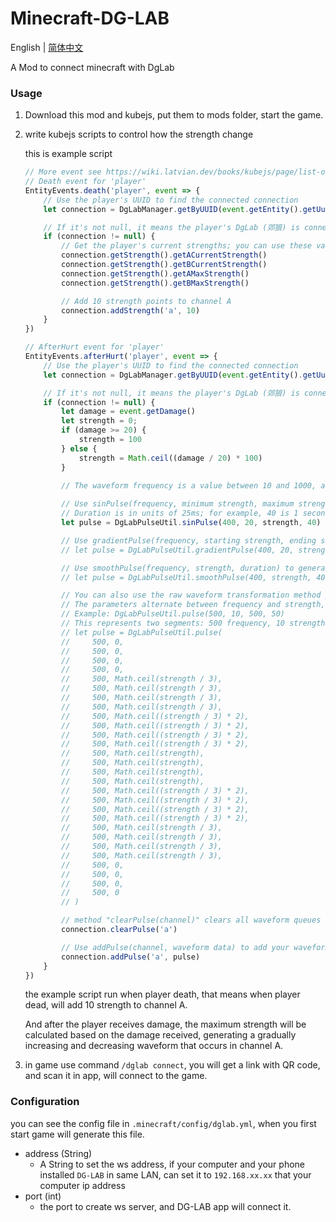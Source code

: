 # Minecraft-DG-LAB

English | [简体中文](README_cn.md)

A Mod to connect minecraft with DgLab

### Usage

1. Download this mod and kubejs, put them to mods folder, start the game.
2. write kubejs scripts to control how the strength change

    this is example script

    ```javascript
    // More event see https://wiki.latvian.dev/books/kubejs/page/list-of-events
    // Death event for 'player'
    EntityEvents.death('player', event => {
        // Use the player's UUID to find the connected connection
        let connection = DgLabManager.getByUUID(event.getEntity().getUuid())

        // If it's not null, it means the player's DgLab (郊狼) is connected to the server
        if (connection != null) {
            // Get the player's current strengths; you can use these values creatively
            connection.getStrength().getACurrentStrength()
            connection.getStrength().getBCurrentStrength()
            connection.getStrength().getAMaxStrength()
            connection.getStrength().getBMaxStrength()
    
            // Add 10 strength points to channel A
            connection.addStrength('a', 10)
        }
    })

    // AfterHurt event for 'player'
    EntityEvents.afterHurt('player', event => {
        // Use the player's UUID to find the connected connection
        let connection = DgLabManager.getByUUID(event.getEntity().getUuid())

        // If it's not null, it means the player's DgLab (郊狼) is connected to the server
        if (connection != null) {
            let damage = event.getDamage()
            let strength = 0;
            if (damage >= 20) {
                strength = 100
            } else {
                strength = Math.ceil((damage / 20) * 100)
            }

            // The waveform frequency is a value between 10 and 1000, and strength is between 0 and 100
        
            // Use sinPulse(frequency, minimum strength, maximum strength, duration) to generate a sinusoidal wave
            // Duration is in units of 25ms; for example, 40 is 1 second duration
            let pulse = DgLabPulseUtil.sinPulse(400, 20, strength, 40)

            // Use gradientPulse(frequency, starting strength, ending strength, duration) to generate a gradient wave
            // let pulse = DgLabPulseUtil.gradientPulse(400, 20, strength, 40)

            // Use smoothPulse(frequency, strength, duration) to generate a pulse without strength variation
            // let pulse = DgLabPulseUtil.smoothPulse(400, strength, 40)

            // You can also use the raw waveform transformation method pulse(int...) to customize your waveform
            // The parameters alternate between frequency and strength, with each segment being data for 25ms
            // Example: DgLabPulseUtil.pulse(500, 10, 500, 50)
            // This represents two segments: 500 frequency, 10 strength and 500 frequency, 50 strength
            // let pulse = DgLabPulseUtil.pulse(
            //     500, 0,
            //     500, 0,
            //     500, 0,
            //     500, 0,
            //     500, Math.ceil(strength / 3),
            //     500, Math.ceil(strength / 3),
            //     500, Math.ceil(strength / 3),
            //     500, Math.ceil(strength / 3),
            //     500, Math.ceil((strength / 3) * 2),
            //     500, Math.ceil((strength / 3) * 2),
            //     500, Math.ceil((strength / 3) * 2),
            //     500, Math.ceil((strength / 3) * 2),
            //     500, Math.ceil(strength),
            //     500, Math.ceil(strength),
            //     500, Math.ceil(strength),
            //     500, Math.ceil(strength),
            //     500, Math.ceil((strength / 3) * 2),
            //     500, Math.ceil((strength / 3) * 2),
            //     500, Math.ceil((strength / 3) * 2),
            //     500, Math.ceil((strength / 3) * 2),
            //     500, Math.ceil(strength / 3),
            //     500, Math.ceil(strength / 3),
            //     500, Math.ceil(strength / 3),
            //     500, Math.ceil(strength / 3),
            //     500, 0,
            //     500, 0,
            //     500, 0,
            //     500, 0
            // )
   
            // method "clearPulse(channel)" clears all waveform queues for the current channel.
            connection.clearPulse('a')

            // Use addPulse(channel, waveform data) to add your waveform to a channel
            connection.addPulse('a', pulse)
        }
    })

    ```

    the example script run when player death, that means when player dead, will add 10 strength to channel A.

   And after the player receives damage, the maximum strength will be calculated based on the damage received, generating a gradually increasing and decreasing waveform that occurs in channel A.

3. in game use command `/dglab connect`, you will get a link with QR code, and scan it in app, will connect to the game.

### Configuration

you can see the config file in `.minecraft/config/dglab.yml`, when you first start game will generate this file.

- address (String)
  * A String to set the ws address, if your computer and your phone installed `DG-LAB` in same LAN, can set it to `192.168.xx.xx` that your computer ip address
- port (int)
  * the port to create ws server, and DG-LAB app will connect it.
